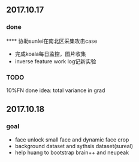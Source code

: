 ## 2017.10.17
### done
**** 协助sunlei在南北区采集攻击case
* 完成koala每日监控，图片收集
* inverse feature work log记新实验

### TODO
10%FN done
idea: total variance in grad


## 2017.10.18
### goal
* face unlock small face and dynamic face crop
* background dataset and sythsis dataset(sureal)
* help huang to bootstrap brain++ and neupeak


